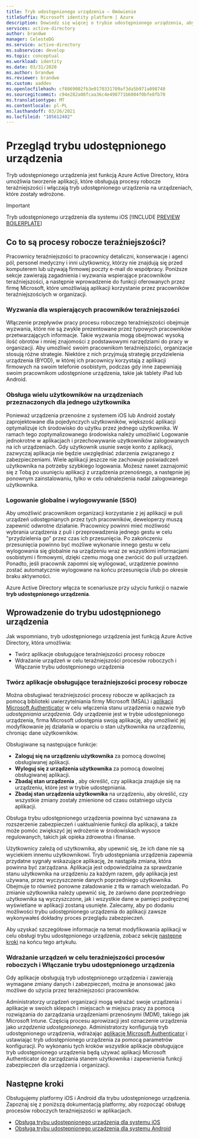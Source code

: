```yaml
---
title: Tryb udostępnionego urządzenia — Omówienie
titleSuffix: Microsoft identity platform | Azure
description: Dowiedz się więcej o trybie udostępnionego urządzenia, aby włączyć udostępnianie urządzeń dla procesów roboczych teraźniejszości.
services: active-directory
author: brandwe
manager: CelesteDG
ms.service: active-directory
ms.subservice: develop
ms.topic: conceptual
ms.workload: identity
ms.date: 03/31/2020
ms.author: brandwe
ms.reviewer: brandwe
ms.custom: aaddev
ms.openlocfilehash: cf8869002fb3e0170331709af3da5b971a098740
ms.sourcegitcommit: c94e282a08fcaa36c4e498771b6004f0bfe8fb70
ms.translationtype: MT
ms.contentlocale: pl-PL
ms.lasthandoff: 03/26/2021
ms.locfileid: "105612402"
---
```

# <a name="overview-of-shared-device-mode"></a>Przegląd trybu udostępnionego urządzenia

Tryb udostępnionego urządzenia jest funkcją Azure Active Directory, która umożliwia tworzenie aplikacji, które obsługują procesy robocze teraźniejszości i włączają tryb udostępnionego urządzenia na urządzeniach, które zostały wdrożone.

>[!IMPORTANT]
> Tryb udostępnionego urządzenia dla systemu iOS [!INCLUDE [PREVIEW BOILERPLATE](../../../includes/active-directory-develop-preview.md)]

## <a name="what-are-frontline-workers"></a>Co to są procesy robocze teraźniejszości?

Pracownicy teraźniejszości to pracownicy detaliczni, konserwacje i agenci pól, personel medyczny i inni użytkownicy, którzy nie znajdują się przed komputerem lub używają firmowej poczty e-mail do współpracy. Poniższe sekcje zawierają zagadnienia i wyzwania wspierające pracowników teraźniejszości, a następnie wprowadzenie do funkcji oferowanych przez firmę Microsoft, które umożliwiają aplikacji korzystanie przez pracowników teraźniejszościych w organizacji.

### <a name="challenges-of-supporting-frontline-workers"></a>Wyzwania dla wspierających pracowników teraźniejszości

Włączenie przepływów pracy procesu roboczego teraźniejszości obejmuje wyzwania, które nie są zwykle prezentowane przez typowych pracowników przetwarzających informacje. Takie wyzwania mogą obejmować wysoką ilość obrotów i mniej znajomości z podstawowymi narzędziami do pracy w organizacji. Aby umożliwić swoim pracownikom teraźniejszości, organizacje stosują różne strategie. Niektóre z nich przyjmują strategię przydzielenia urządzenia (BYOD), w której ich pracownicy korzystają z aplikacji firmowych na swoim telefonie osobistym, podczas gdy inne zapewniają swoim pracownikom udostępnione urządzenia, takie jak tablety iPad lub Android.

### <a name="supporting-multiple-users-on-devices-designed-for-one-user"></a>Obsługa wielu użytkowników na urządzeniach przeznaczonych dla jednego użytkownika

Ponieważ urządzenia przenośne z systemem iOS lub Android zostały zaprojektowane dla pojedynczych użytkowników, większość aplikacji optymalizuje ich środowisko do użytku przez jednego użytkownika. W ramach tego zoptymalizowanego środowiska należy umożliwić Logowanie jednokrotne w aplikacjach i przechowywanie użytkowników zalogowanych na ich urządzeniach. Gdy użytkownik usunie swoje konto z aplikacji, zazwyczaj aplikacja nie będzie uwzględniać zdarzenia związanego z zabezpieczeniami. Wiele aplikacji jeszcze nie zachowuje poświadczeń użytkownika na potrzeby szybkiego logowania. Możesz nawet zaznajomić się z Tobą po usunięciu aplikacji z urządzenia przenośnego, a następnie jej ponownym zainstalowaniu, tylko w celu odnalezienia nadal zalogowanego użytkownika.

### <a name="global-sign-in-and-sign-out-sso"></a>Logowanie globalne i wylogowywanie (SSO)

Aby umożliwić pracownikom organizacji korzystanie z jej aplikacji w puli urządzeń udostępnianych przez tych pracowników, deweloperzy muszą zapewnić odwrotne działanie. Pracownicy powinni mieć możliwość wybrania urządzenia z puli i przeprowadzenia jednego gestu w celu "przydzielenia go" przez czas ich przesunięcia. Po zakończeniu przesunięcia powinno być możliwe wykonanie innego gestu w celu wylogowania się globalnie na urządzeniu wraz ze wszystkimi informacjami osobistymi i firmowymi, dzięki czemu mogą one zwrócić do puli urządzeń. Ponadto, jeśli pracownik zapomni się wylogować, urządzenie powinno zostać automatycznie wylogowane na końcu przesunięcia i/lub po okresie braku aktywności.

Azure Active Directory włącza te scenariusze przy użyciu funkcji o nazwie **tryb udostępnionego urządzenia**.

## <a name="introducing-shared-device-mode"></a>Wprowadzenie do trybu udostępnionego urządzenia

Jak wspomniano, tryb udostępnionego urządzenia jest funkcją Azure Active Directory, która umożliwia:

* Twórz aplikacje obsługujące teraźniejszości procesy robocze
* Wdrażanie urządzeń w celu teraźniejszości procesów roboczych i Włączanie trybu udostępnionego urządzenia

### <a name="build-applications-that-support-frontline-workers"></a>Twórz aplikacje obsługujące teraźniejszości procesy robocze

Można obsługiwać teraźniejszości procesy robocze w aplikacjach za pomocą biblioteki uwierzytelniania firmy Microsoft (MSAL) i [aplikacji Microsoft Authenticator](../user-help/user-help-auth-app-overview.md) w celu włączenia stanu urządzenia o nazwie *tryb udostępniania urządzenia*. Gdy urządzenie jest w trybie udostępnionego urządzenia, firma Microsoft udostępnia swoją aplikację, aby umożliwić jej modyfikowanie jej działania w oparciu o stan użytkownika na urządzeniu, chroniąc dane użytkowników.

Obsługiwane są następujące funkcje:

* **Zaloguj się na urządzeniu użytkownika** za pomocą dowolnej obsługiwanej aplikacji.
* **Wyloguj się z urządzenia użytkownika** za pomocą dowolnej obsługiwanej aplikacji.
* **Zbadaj stan urządzenia** , aby określić, czy aplikacja znajduje się na urządzeniu, które jest w trybie udostępniania.
* **Zbadaj stan urządzenia użytkownika** na urządzeniu, aby określić, czy wszystkie zmiany zostały zmienione od czasu ostatniego użycia aplikacji.

Obsługa trybu udostępnionego urządzenia powinna być uznawana za rozszerzenie zabezpieczeń i uaktualnienie funkcji dla aplikacji, a także może pomóc zwiększyć jej wdrożenie w środowiskach wysoce regulowanych, takich jak opieka zdrowotna i finanse.

Użytkownicy zależą od użytkownika, aby upewnić się, że ich dane nie są wyciekiem innemu użytkownikowi. Tryb udostępniania urządzenia zapewnia przydatne sygnały wskazujące aplikację, że nastąpiła zmiana, która powinna być zarządzana. Aplikacja jest odpowiedzialna za sprawdzanie stanu użytkownika na urządzeniu za każdym razem, gdy aplikacja jest używana, przez wyczyszczenie danych poprzedniego użytkownika. Obejmuje to również ponowne załadowanie z tła w ramach wielozadań. Po zmianie użytkownika należy upewnić się, że zarówno dane poprzedniego użytkownika są wyczyszczone, jak i wszystkie dane w pamięci podręcznej wyświetlane w aplikacji zostaną usunięte. Zalecamy, aby po dodaniu możliwości trybu udostępnionego urządzenia do aplikacji zawsze wykonywałeś dokładny proces przeglądu zabezpieczeń.

Aby uzyskać szczegółowe informacje na temat modyfikowania aplikacji w celu obsługi trybu udostępnionego urządzenia, zobacz sekcję [następne kroki](#next-steps) na końcu tego artykułu.

### <a name="deploy-devices-to-frontline-workers-and-turn-on-shared-device-mode"></a>Wdrażanie urządzeń w celu teraźniejszości procesów roboczych i Włączanie trybu udostępnionego urządzenia

Gdy aplikacje obsługują tryb udostępnionego urządzenia i zawierają wymagane zmiany danych i zabezpieczeń, można je anonsować jako możliwe do użycia przez teraźniejszości pracowników.

Administratorzy urządzeń organizacji mogą wdrażać swoje urządzenia i aplikacje w swoich sklepach i miejscach w miejscu pracy za pomocą rozwiązania do zarządzania urządzeniami przenośnymi (MDM), takiego jak Microsoft Intune. Częścią procesu aprowizacji jest oznaczenie urządzenia jako *urządzenia udostępnionego*. Administratorzy konfigurują tryb udostępnionego urządzenia, wdrażając [aplikację Microsoft Authenticator](../user-help/user-help-auth-app-overview.md) i ustawiając tryb udostępnionego urządzenia za pomocą parametrów konfiguracji. Po wykonaniu tych kroków wszystkie aplikacje obsługujące tryb udostępnionego urządzenia będą używać aplikacji Microsoft Authenticator do zarządzania stanem użytkownika i zapewnienia funkcji zabezpieczeń dla urządzenia i organizacji.

## <a name="next-steps"></a>Następne kroki

Obsługujemy platformy iOS i Android dla trybu udostępnionego urządzenia. Zapoznaj się z poniższą dokumentacją platformy, aby rozpocząć obsługę procesów roboczych teraźniejszości w aplikacjach.

* [Obsługa trybu udostępnionego urządzenia dla systemu iOS](msal-ios-shared-devices.md)
* [Obsługa trybu udostępnionego urządzenia dla systemu Android](msal-android-shared-devices.md)

